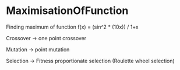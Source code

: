 # MaximisationOfFunction
Finding maximum of function f(x) = (sin^2 * (10x)) / 1+x

Crossover -> one point crossover

Mutation -> point mutation

Selection -> Fitness proportionate selection (Roulette wheel selection)

